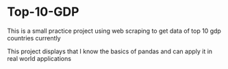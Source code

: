 # Top-10-GDP
This is a small practice project using web scraping to get data of top 10 gdp countries currently

This project displays that I know the basics of pandas and can apply it in real world applications


